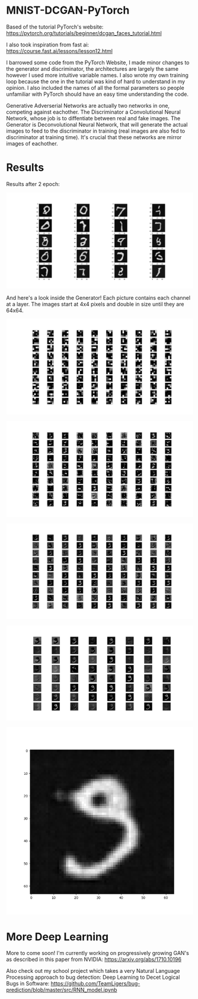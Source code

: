 # MNIST-DCGAN-PyTorch

Based of the tutorial PyTorch's website: https://pytorch.org/tutorials/beginner/dcgan_faces_tutorial.html

I also took inspiration from fast ai: https://course.fast.ai/lessons/lesson12.html

I barrowed some code from the PyTorch Website, I made minor changes to the generator and discriminator, the architectures are largely the same however I used more intuitive variable names. I also wrote my own training loop because the one in the tutorial was kind of hard to understand in my opinion. I also included the names of all the formal parameters so people unfamiliar with PyTorch should have an easy time understanding the code.

Generative Adverserial Networks are actually two networks in one, competing against eachother. The Discriminator a Convolutional Neural Network, whose job is to diffentiate between real and fake images. The Generator is Deconvolutional Neural Network, that will generate the actual images to feed to the discriminator in training (real images are also fed to discriminator at training time). It's crucial that these networks are mirror images of eachother.

# Results

Results after 2 epoch:

![GAN-Output](/imgs/GAN-Output.png)

And here's a look inside the Generator! Each picture contains each channel at a layer. The images start at 4x4 pixels and double in size until they are 64x64.

![GAN-Deconv1](/imgs/GAN-Deconv1.png)

![GAN-Deconv2](/imgs/GAN-Deconv2.png)

![GAN-Deconv3](/imgs/GAN-Deconv3.png)

![GAN-Deconv4](/imgs/GAN-Deconv4.png)

![GAN-Deconv5](/imgs/GAN-Deconv5.png)

# More Deep Learning

More to come soon! I'm currently working on progressively growing GAN's as described in this paper from NVIDIA: https://arxiv.org/abs/1710.10196

Also check out my school project which takes a very Natural Language Processing approach to bug detection: Deep Learning to Decet Logical Bugs in Software: https://github.com/TeamLigers/bug-prediction/blob/master/src/RNN_model.ipynb
